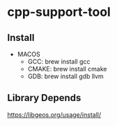 # cpp-support-tool

## Install 
- MACOS
  - GCC: brew install gcc
  - CMAKE: brew install cmake
  - GDB: brew install gdb llvm

## Library Depends
https://libgeos.org/usage/install/